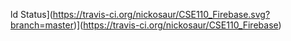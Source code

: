 ld Status](https://travis-ci.org/nickosaur/CSE110_Firebase.svg?branch=master)](https://travis-ci.org/nickosaur/CSE110_Firebase)

